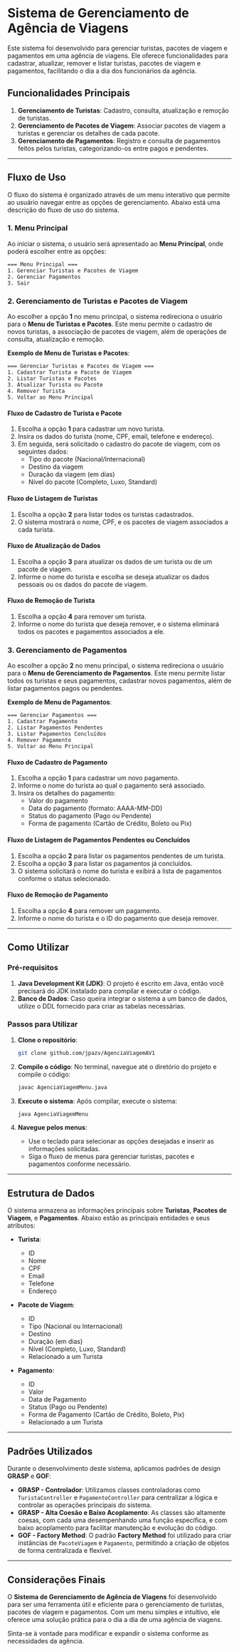 
# Sistema de Gerenciamento de Agência de Viagens

Este sistema foi desenvolvido para gerenciar turistas, pacotes de viagem e pagamentos em uma agência de viagens. Ele oferece funcionalidades para cadastrar, atualizar, remover e listar turistas, pacotes de viagem e pagamentos, facilitando o dia a dia dos funcionários da agência.

## Funcionalidades Principais

1. **Gerenciamento de Turistas**: Cadastro, consulta, atualização e remoção de turistas.
2. **Gerenciamento de Pacotes de Viagem**: Associar pacotes de viagem a turistas e gerenciar os detalhes de cada pacote.
3. **Gerenciamento de Pagamentos**: Registro e consulta de pagamentos feitos pelos turistas, categorizando-os entre pagos e pendentes.

---

## Fluxo de Uso

O fluxo do sistema é organizado através de um menu interativo que permite ao usuário navegar entre as opções de gerenciamento. Abaixo está uma descrição do fluxo de uso do sistema.

### 1. Menu Principal

Ao iniciar o sistema, o usuário será apresentado ao **Menu Principal**, onde poderá escolher entre as opções:

```
=== Menu Principal ===
1. Gerenciar Turistas e Pacotes de Viagem
2. Gerenciar Pagamentos
3. Sair
```

### 2. Gerenciamento de Turistas e Pacotes de Viagem

Ao escolher a opção **1** no menu principal, o sistema redireciona o usuário para o **Menu de Turistas e Pacotes**. Este menu permite o cadastro de novos turistas, a associação de pacotes de viagem, além de operações de consulta, atualização e remoção.

**Exemplo de Menu de Turistas e Pacotes**:

```
=== Gerenciar Turistas e Pacotes de Viagem ===
1. Cadastrar Turista e Pacote de Viagem
2. Listar Turistas e Pacotes
3. Atualizar Turista ou Pacote
4. Remover Turista
5. Voltar ao Menu Principal
```

#### Fluxo de Cadastro de Turista e Pacote

1. Escolha a opção **1** para cadastrar um novo turista.
2. Insira os dados do turista (nome, CPF, email, telefone e endereço).
3. Em seguida, será solicitado o cadastro do pacote de viagem, com os seguintes dados:
   - Tipo do pacote (Nacional/Internacional)
   - Destino da viagem
   - Duração da viagem (em dias)
   - Nível do pacote (Completo, Luxo, Standard)

#### Fluxo de Listagem de Turistas

1. Escolha a opção **2** para listar todos os turistas cadastrados.
2. O sistema mostrará o nome, CPF, e os pacotes de viagem associados a cada turista.

#### Fluxo de Atualização de Dados

1. Escolha a opção **3** para atualizar os dados de um turista ou de um pacote de viagem.
2. Informe o nome do turista e escolha se deseja atualizar os dados pessoais ou os dados do pacote de viagem.

#### Fluxo de Remoção de Turista

1. Escolha a opção **4** para remover um turista.
2. Informe o nome do turista que deseja remover, e o sistema eliminará todos os pacotes e pagamentos associados a ele.

### 3. Gerenciamento de Pagamentos

Ao escolher a opção **2** no menu principal, o sistema redireciona o usuário para o **Menu de Gerenciamento de Pagamentos**. Este menu permite listar todos os turistas e seus pagamentos, cadastrar novos pagamentos, além de listar pagamentos pagos ou pendentes.

**Exemplo de Menu de Pagamentos**:

```
=== Gerenciar Pagamentos ===
1. Cadastrar Pagamento
2. Listar Pagamentos Pendentes
3. Listar Pagamentos Concluídos
4. Remover Pagamento
5. Voltar ao Menu Principal
```

#### Fluxo de Cadastro de Pagamento

1. Escolha a opção **1** para cadastrar um novo pagamento.
2. Informe o nome do turista ao qual o pagamento será associado.
3. Insira os detalhes do pagamento:
   - Valor do pagamento
   - Data do pagamento (formato: AAAA-MM-DD)
   - Status do pagamento (Pago ou Pendente)
   - Forma de pagamento (Cartão de Crédito, Boleto ou Pix)

#### Fluxo de Listagem de Pagamentos Pendentes ou Concluídos

1. Escolha a opção **2** para listar os pagamentos pendentes de um turista.
2. Escolha a opção **3** para listar os pagamentos já concluídos.
3. O sistema solicitará o nome do turista e exibirá a lista de pagamentos conforme o status selecionado.

#### Fluxo de Remoção de Pagamento

1. Escolha a opção **4** para remover um pagamento.
2. Informe o nome do turista e o ID do pagamento que deseja remover.

---

## Como Utilizar

### Pré-requisitos

1. **Java Development Kit (JDK)**: O projeto é escrito em Java, então você precisará do JDK instalado para compilar e executar o código.
2. **Banco de Dados**: Caso queira integrar o sistema a um banco de dados, utilize o DDL fornecido para criar as tabelas necessárias.

### Passos para Utilizar

1. **Clone o repositório**:
   ```bash
   git clone github.com/jpazv/AgenciaViagemAV1
   ```

2. **Compile o código**:
   No terminal, navegue até o diretório do projeto e compile o código:
   ```bash
   javac AgenciaViagemMenu.java
   ```

3. **Execute o sistema**:
   Após compilar, execute o sistema:
   ```bash
   java AgenciaViagemMenu
   ```

4. **Navegue pelos menus**:
   - Use o teclado para selecionar as opções desejadas e inserir as informações solicitadas.
   - Siga o fluxo de menus para gerenciar turistas, pacotes e pagamentos conforme necessário.

---

## Estrutura de Dados

O sistema armazena as informações principais sobre **Turistas**, **Pacotes de Viagem**, e **Pagamentos**. Abaixo estão as principais entidades e seus atributos:

- **Turista**:
  - ID
  - Nome
  - CPF
  - Email
  - Telefone
  - Endereço

- **Pacote de Viagem**:
  - ID
  - Tipo (Nacional ou Internacional)
  - Destino
  - Duração (em dias)
  - Nível (Completo, Luxo, Standard)
  - Relacionado a um Turista

- **Pagamento**:
  - ID
  - Valor
  - Data de Pagamento
  - Status (Pago ou Pendente)
  - Forma de Pagamento (Cartão de Crédito, Boleto, Pix)
  - Relacionado a um Turista

---

## Padrões Utilizados

Durante o desenvolvimento deste sistema, aplicamos padrões de design **GRASP** e **GOF**:

- **GRASP - Controlador**: Utilizamos classes controladoras como `TuristaController` e `PagamentoController` para centralizar a lógica e controlar as operações principais do sistema.
- **GRASP - Alta Coesão e Baixo Acoplamento**: As classes são altamente coesas, com cada uma desempenhando uma função específica, e com baixo acoplamento para facilitar manutenção e evolução do código.
- **GOF - Factory Method**: O padrão **Factory Method** foi utilizado para criar instâncias de `PacoteViagem` e `Pagamento`, permitindo a criação de objetos de forma centralizada e flexível.

---

## Considerações Finais

O **Sistema de Gerenciamento de Agência de Viagens** foi desenvolvido para ser uma ferramenta útil e eficiente para o gerenciamento de turistas, pacotes de viagem e pagamentos. Com um menu simples e intuitivo, ele oferece uma solução prática para o dia a dia de uma agência de viagens.

Sinta-se à vontade para modificar e expandir o sistema conforme as necessidades da agência.
